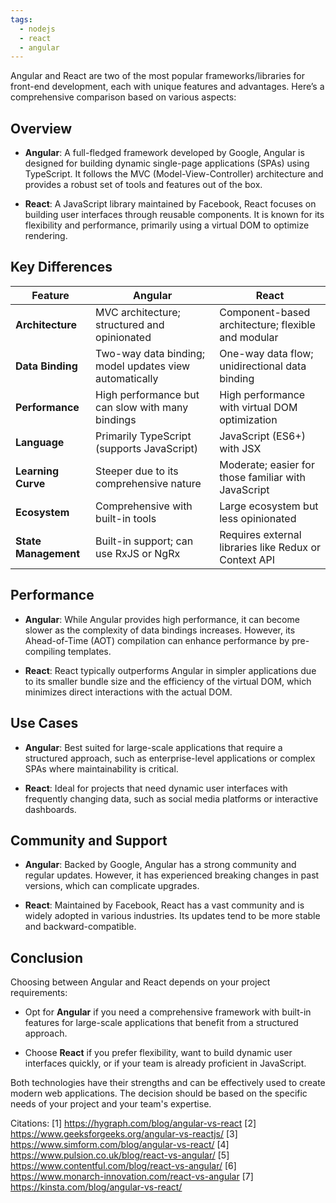 ```yaml
---
tags:
  - nodejs
  - react
  - angular
---
```

Angular and React are two of the most popular frameworks/libraries for front-end development, each with unique features and advantages. Here’s a comprehensive comparison based on various aspects:

## Overview

- **Angular**: A full-fledged framework developed by Google, Angular is designed for building dynamic single-page applications (SPAs) using TypeScript. It follows the MVC (Model-View-Controller) architecture and provides a robust set of tools and features out of the box.

- **React**: A JavaScript library maintained by Facebook, React focuses on building user interfaces through reusable components. It is known for its flexibility and performance, primarily using a virtual DOM to optimize rendering.

## Key Differences

| Feature                     | Angular                                           | React                                          |
|-----------------------------|--------------------------------------------------|------------------------------------------------|
| **Architecture**            | MVC architecture; structured and opinionated     | Component-based architecture; flexible and modular |
| **Data Binding**            | Two-way data binding; model updates view automatically | One-way data flow; unidirectional data binding  |
| **Performance**             | High performance but can slow with many bindings | High performance with virtual DOM optimization  |
| **Language**                | Primarily TypeScript (supports JavaScript)      | JavaScript (ES6+) with JSX                     |
| **Learning Curve**          | Steeper due to its comprehensive nature           | Moderate; easier for those familiar with JavaScript |
| **Ecosystem**               | Comprehensive with built-in tools                 | Large ecosystem but less opinionated             |
| **State Management**        | Built-in support; can use RxJS or NgRx           | Requires external libraries like Redux or Context API |

## Performance

- **Angular**: While Angular provides high performance, it can become slower as the complexity of data bindings increases. However, its Ahead-of-Time (AOT) compilation can enhance performance by pre-compiling templates.

- **React**: React typically outperforms Angular in simpler applications due to its smaller bundle size and the efficiency of the virtual DOM, which minimizes direct interactions with the actual DOM.

## Use Cases

- **Angular**: Best suited for large-scale applications that require a structured approach, such as enterprise-level applications or complex SPAs where maintainability is critical.

- **React**: Ideal for projects that need dynamic user interfaces with frequently changing data, such as social media platforms or interactive dashboards.

## Community and Support

- **Angular**: Backed by Google, Angular has a strong community and regular updates. However, it has experienced breaking changes in past versions, which can complicate upgrades.

- **React**: Maintained by Facebook, React has a vast community and is widely adopted in various industries. Its updates tend to be more stable and backward-compatible.

## Conclusion

Choosing between Angular and React depends on your project requirements:

- Opt for **Angular** if you need a comprehensive framework with built-in features for large-scale applications that benefit from a structured approach.
  
- Choose **React** if you prefer flexibility, want to build dynamic user interfaces quickly, or if your team is already proficient in JavaScript.

Both technologies have their strengths and can be effectively used to create modern web applications. The decision should be based on the specific needs of your project and your team's expertise.

Citations:
[1] https://hygraph.com/blog/angular-vs-react
[2] https://www.geeksforgeeks.org/angular-vs-reactjs/
[3] https://www.simform.com/blog/angular-vs-react/
[4] https://www.pulsion.co.uk/blog/react-vs-angular/
[5] https://www.contentful.com/blog/react-vs-angular/
[6] https://www.monarch-innovation.com/react-vs-angular
[7] https://kinsta.com/blog/angular-vs-react/